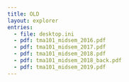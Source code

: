 ```yaml
---
title: OLD
layout: explorer
entries:
  - file: desktop.ini
  - pdf: tma101_midsem_2016.pdf
  - pdf: tma101_midsem_2017.pdf
  - pdf: tma101_midsem_2018.pdf
  - pdf: tma101_midsem_2018_back.pdf
  - pdf: tma101_midsem_2019.pdf
---
```

